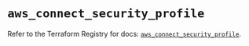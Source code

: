 # `aws_connect_security_profile`

Refer to the Terraform Registry for docs: [`aws_connect_security_profile`](https://registry.terraform.io/providers/hashicorp/aws/6.8.0/docs/resources/connect_security_profile).
